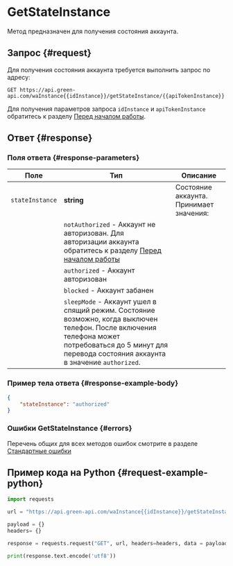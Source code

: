 # GetStateInstance

Метод предназначен для получения состояния аккаунта.

## Запрос {#request}

Для получения состояния аккаунта требуется выполнить запрос по адресу:
```
GET https://api.green-api.com/waInstance{{idInstance}}/getStateInstance/{{apiTokenInstance}}
```

Для получения параметров запроса `idInstance` и `apiTokenInstance` обратитесь к разделу [Перед началом работы](../../before-start.md#parameters).

## Ответ {#response}

### Поля ответа {#response-parameters}

Поле | Тип |  Описание
----- | ----- | ----- 
`stateInstance` | **string** | Состояние аккаунта. Принимает значения:
| | `notAuthorized` - Аккаунт не авторизован. Для авторизации аккаунта обратитесь к разделу [Перед началом работы](../../before-start.md#qr)
| | `authorized` - Аккаунт авторизован
| | `blocked` - Аккаунт забанен 
| | `sleepMode` - Аккаунт ушел в спящий режим. Состояние возможно, когда выключен телефон. После включения телефона может потребоваться до 5 минут для перевода состояния аккаунта в значение `authorized`.

### Пример тела ответа {#response-example-body}

```json
{
    "stateInstance": "authorized"
}
```

### Ошибки GetStateInstance {#errors}

Перечень общих для всех методов ошибок смотрите в разделе [Стандартные ошибки](../common-errors.md)

## Пример кода на Python  {#request-example-python}

```python
import requests

url = "https://api.green-api.com/waInstance{{idInstance}}/getStateInstance/{{apiTokenInstance}}"

payload = {}
headers= {}

response = requests.request("GET", url, headers=headers, data = payload)

print(response.text.encode('utf8'))
```
